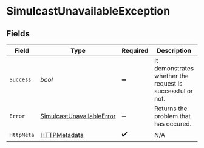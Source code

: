 # SimulcastUnavailableException


## Fields

| Field                                                                             | Type                                                                              | Required                                                                          | Description                                                                       | Example                                                                           |
| --------------------------------------------------------------------------------- | --------------------------------------------------------------------------------- | --------------------------------------------------------------------------------- | --------------------------------------------------------------------------------- | --------------------------------------------------------------------------------- |
| `Success`                                                                         | *bool*                                                                            | :heavy_minus_sign:                                                                | It demonstrates whether the request is successful or not.                         | false                                                                             |
| `Error`                                                                           | [SimulcastUnavailableError](../../Models/Components/SimulcastUnavailableError.md) | :heavy_minus_sign:                                                                | Returns the problem that has occured.<br/>                                        |                                                                                   |
| `HttpMeta`                                                                        | [HTTPMetadata](../../Models/Components/HTTPMetadata.md)                           | :heavy_check_mark:                                                                | N/A                                                                               |                                                                                   |